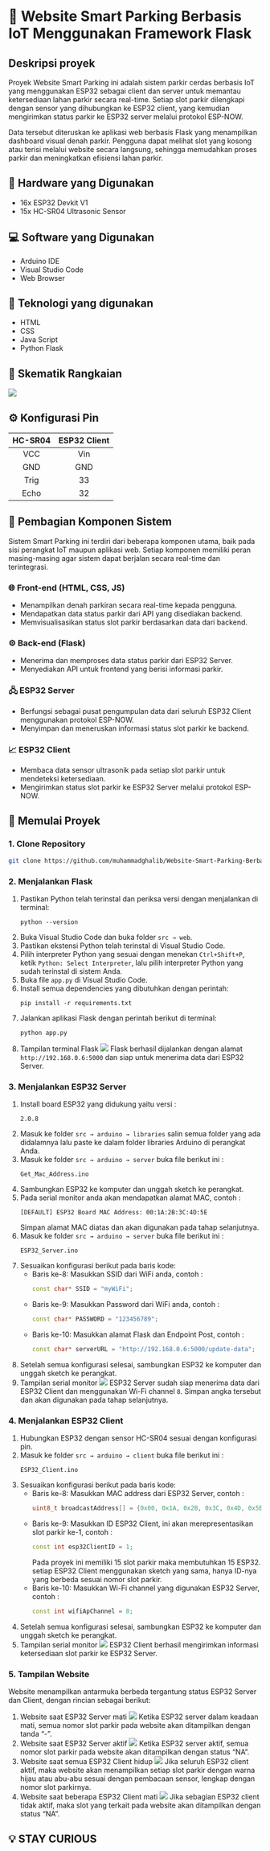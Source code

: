 # 🚗 Website Smart Parking Berbasis IoT Menggunakan Framework Flask

## Deskripsi proyek
Proyek Website Smart Parking ini adalah sistem parkir cerdas berbasis IoT yang menggunakan ESP32 sebagai client dan server untuk memantau ketersediaan lahan parkir secara real-time. Setiap slot parkir dilengkapi dengan sensor yang dihubungkan ke ESP32 client, yang kemudian mengirimkan status parkir ke ESP32 server melalui protokol ESP-NOW.

Data tersebut diteruskan ke aplikasi web berbasis Flask yang menampilkan dashboard visual denah parkir. Pengguna dapat melihat slot yang kosong atau terisi melalui website secara langsung, sehingga memudahkan proses parkir dan meningkatkan efisiensi lahan parkir.

## 🔌 Hardware yang Digunakan
- 16x ESP32 Devkit V1
- 15x HC-SR04 Ultrasonic Sensor
  
## 💻 Software yang Digunakan
- Arduino IDE
- Visual Studio Code
- Web Browser

## 🧩 Teknologi yang digunakan
- HTML
- CSS
- Java Script
- Python Flask

## 📘 Skematik Rangkaian
![](./docs/Schematic.png)

## ⚙️ Konfigurasi Pin
|   HC-SR04  | ESP32 Client |
|:----------:|:------------:|
|    VCC     |      Vin     |
|    GND     |      GND     |
|    Trig    |      33      |
|    Echo    |      32      |

## 🔧 Pembagian Komponen Sistem
Sistem Smart Parking ini terdiri dari beberapa komponen utama, baik pada sisi perangkat IoT maupun aplikasi web. Setiap komponen memiliki peran masing-masing agar sistem dapat berjalan secara real-time dan terintegrasi.

### 🌐 Front-end (HTML, CSS, JS)

- Menampilkan denah parkiran secara real-time kepada pengguna.
- Mendapatkan data status parkir dari API yang disediakan backend.
- Memvisualisasikan status slot parkir berdasarkan data dari backend.

### ⚙️ Back-end (Flask)

- Menerima dan memproses data status parkir dari ESP32 Server.
- Menyediakan API untuk frontend yang berisi informasi parkir.

### 🖧 ESP32 Server

- Berfungsi sebagai pusat pengumpulan data dari seluruh ESP32 Client menggunakan protokol ESP-NOW.
- Menyimpan dan meneruskan informasi status slot parkir ke backend.

### 📈 ESP32 Client

- Membaca data sensor ultrasonik pada setiap slot parkir untuk mendeteksi ketersediaan.
- Mengirimkan status slot parkir ke ESP32 Server melalui protokol ESP-NOW.


## 🚀 Memulai Proyek

### 1. Clone Repository

```bash
git clone https://github.com/muhammadghalib/Website-Smart-Parking-Berbasis-IoT-Menggunakan-Framework-Flask.git
```

### 2. Menjalankan Flask

1. Pastikan Python telah terinstal dan periksa versi dengan menjalankan di terminal:
    ```
    python --version
    ```
2. Buka Visual Studio Code dan buka folder `src → web`.
3. Pastikan ekstensi Python telah terinstal di Visual Studio Code.
4. Pilih interpreter Python yang sesuai dengan menekan `Ctrl+Shift+P`, ketik `Python: Select Interpreter`, lalu pilih interpreter Python yang sudah terinstal di sistem Anda.
5. Buka file `app.py` di Visual Studio Code.
6. Install semua dependencies yang dibutuhkan dengan perintah:
    ```
    pip install -r requirements.txt
    ```
7. Jalankan aplikasi Flask dengan perintah berikut di terminal:
    ```
    python app.py
    ```
8. Tampilan terminal Flask
   ![](./docs/Serial_Monitor_Flask.png)
   Flask berhasil dijalankan dengan alamat `http://192.168.0.6:5000` dan siap untuk menerima data dari ESP32 Server.

### 3. Menjalankan ESP32 Server

1. Install board ESP32 yang didukung yaitu versi :
    ```
    2.0.8
    ```
2. Masuk ke folder `src → arduino → libraries` salin semua folder yang ada didalamnya lalu paste ke dalam folder libraries Arduino di perangkat Anda.
3. Masuk ke folder `src → arduino → server` buka file berikut ini :
    ```
    Get_Mac_Address.ino
    ```
4. Sambungkan ESP32 ke komputer dan unggah sketch ke perangkat.
5. Pada serial monitor anda akan mendapatkan alamat MAC, contoh :
    ```
    [DEFAULT] ESP32 Board MAC Address: 00:1A:2B:3C:4D:5E
    ```
    Simpan alamat MAC diatas dan akan digunakan pada tahap selanjutnya.
6. Masuk ke folder `src → arduino → server` buka file berikut ini :
    ```
    ESP32_Server.ino
    ```
7. Sesuaikan konfigurasi berikut pada baris kode:
    - Baris ke-8: Masukkan SSID dari WiFi anda, contoh :
      ```c++
      const char* SSID = "myWiFi";
      ```
    - Baris ke-9: Masukkan Password dari WiFi anda, contoh :
      ```c++
      const char* PASSWORD = "123456789";
      ```
    - Baris ke-10: Masukkan alamat Flask dan Endpoint Post, contoh :
      ```c++
      const char* serverURL = "http://192.168.0.6:5000/update-data";
      ```
8. Setelah semua konfigurasi selesai, sambungkan ESP32 ke komputer dan unggah sketch ke perangkat.
9. Tampilan serial monitor
    ![](./docs/Serial_Monitor_ESP32_Server.png)
    ESP32 Server sudah siap menerima data dari ESP32 Client dan menggunakan Wi-Fi channel `8`. Simpan angka tersebut dan akan digunakan pada tahap selanjutnya.


### 4. Menjalankan ESP32 Client

1. Hubungkan ESP32 dengan sensor HC-SR04 sesuai dengan konfigurasi pin.
2. Masuk ke folder `src → arduino → client` buka file berikut ini :
    ```
    ESP32_Client.ino
    ```
3. Sesuaikan konfigurasi berikut pada baris kode:
    - Baris ke-8: Masukkan MAC address dari ESP32 Server, contoh :
      ```c++
      uint8_t broadcastAddress[] = {0x00, 0x1A, 0x2B, 0x3C, 0x4D, 0x5E};
      ```
    - Baris ke-9: Masukkan ID ESP32 Client, ini akan merepresentasikan slot parkir ke-1, contoh :
      ```c++
      const int esp32ClientID = 1;
      ```
      Pada proyek ini memiliki 15 slot parkir maka membutuhkan 15 ESP32. setiap ESP32 Client menggunakan sketch yang sama, hanya ID-nya yang berbeda sesuai nomor slot parkir.
    - Baris ke-10: Masukkan Wi-Fi channel yang digunakan ESP32 Server, contoh :
      ```c++
      const int wifiApChannel = 8;
      ```
4. Setelah semua konfigurasi selesai, sambungkan ESP32 ke komputer dan unggah sketch ke perangkat.
5. Tampilan serial monitor
   ![](./docs/Serial_Monitor_ESP32_Client.png)
   ESP32 Client berhasil mengirimkan informasi ketersediaan slot parkir ke ESP32 Server.


### 5. Tampilan Website

Website menampilkan antarmuka berbeda tergantung status ESP32 Server dan Client, dengan rincian sebagai berikut:

1. Website saat ESP32 Server mati
   ![](./docs/ESP32_Server_mati.png)
   Ketika ESP32 server dalam keadaan mati, semua nomor slot parkir pada website akan ditampilkan dengan tanda “-”.
3. Website saat ESP32 Server aktif
   ![](./docs/ESP32_Server_hidup.png)
   Ketika ESP32 server aktif, semua nomor slot parkir pada website akan ditampilkan dengan status “NA”.
5. Website saat semua ESP32 Client hidup
   ![](./docs/Semua_ESP32_Client_Hidup.png)
   Jika seluruh ESP32 client aktif, maka website akan menampilkan setiap slot parkir dengan warna hijau atau abu-abu sesuai dengan pembacaan sensor, lengkap dengan nomor slot parkirnya.
7. Website saat beberapa ESP32 Client mati
   ![](./docs/Beberapa_ESP32_Client_Mati.png)
   Jika sebagian ESP32 client tidak aktif, maka slot yang terkait pada website akan ditampilkan dengan status “NA”.

## 💡 STAY CURIOUS
